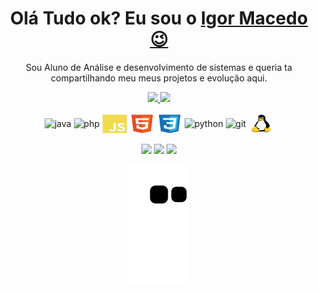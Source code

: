 <div>
  
  <h1 align="center">
    Olá Tudo ok? Eu sou o 
    <a href="https://www.linkedin.com/in/igor-santos-de-macedo-b12754191/">Igor Macedo 😉 </a>
  </h1>
  
  <p align="center">
    Sou Aluno de Análise e desenvolvimento de sistemas e queria ta compartilhando meu meus projetos e evolução aqui.
      </p>  
</div>

<div align="center">
  <a href="https://github.com/igormacedo4">
    <img height="150em" src="https://github-readme-stats.vercel.app/api?username=igormacedo4&count_private=true&include_all_commits=true&show_icons=true&theme=dracula&hide_border=false&show_owner=true"/>
    <img height="150em" src="https://github-readme-stats.vercel.app/api/top-langs/?username=igormacedo4&theme=dracula&hide_border=false&&layout=compact"/>
  </a>
</div>

<div align="center" valign="top"><br>


  <img align="center" alt="java" height="30" width="40" src="https://cdn.jsdelivr.net/gh/devicons/devicon/icons/java/java-original.svg" />
  <img align="center" alt="php" height="30" width="40" src="https://cdn.jsdelivr.net/gh/devicons/devicon/icons/php/php-original.svg" />
  <img align="center" alt="Js" height="30" width="40" src="https://raw.githubusercontent.com/devicons/devicon/master/icons/javascript/javascript-plain.svg">
  <img align="center" alt="HTML" height="30" width="40" src="https://raw.githubusercontent.com/devicons/devicon/master/icons/html5/html5-original.svg">
  <img align="center" alt="CSS" height="30" width="40" src="https://raw.githubusercontent.com/devicons/devicon/master/icons/css3/css3-original.svg">
 <img align="center" alt="python" height="30" width="40"src="https://cdn.jsdelivr.net/gh/devicons/devicon/icons/python/python-original.svg" />
  <img align="center" alt="git" height="30" width="40" src="https://cdn.jsdelivr.net/gh/devicons/devicon/icons/github/github-original-wordmark.svg" /> 
  <img align="center" alt="linux" height="30" width="40" src="https://raw.githubusercontent.com/devicons/devicon/master/icons/linux/linux-original.svg">
</div><br>

<div align="center">
  <a href="https://www.instagram.com/igorsdm_/" target="_blank"><img src="https://img.shields.io/badge/-Instagram-%23E4405F?style=for-the-badge&logo=instagram&logoColor=white" target="_blank"></a>
  <a href="https://www.linkedin.com/in/igor-santos-de-macedo-b12754191/" target="_blank"><img src="https://img.shields.io/badge/-LinkedIn-%230077B5?style=for-the-badge&logo=linkedin&logoColor=white" target="_blank"></a> 
  <a href="mailto:igorsantosdemacedo@gmail.com"><img src="https://img.shields.io/badge/-Gmail-%23333?style=for-the-badge&logo=gmail&logoColor=white" target="_blank"></a>
</div>

<div align="center">

  ![snake animation](https://github.com/rafaballerini/rafaballerini/blob/output/github-contribution-grid-snake.svg)
  
</div>

